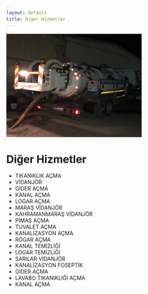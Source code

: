 ```yaml
---
layout: default
title: Diğer Hizmetler
---
```


<div class="single-details" markdown="1">

<img class="alighn-left" src="img/service/service12.jpg">

# Diğer Hizmetler

*   TIKANIKLIK AÇMA
*   VİDANJÖR
*   GİDER AÇMA
*   KANAL AÇMA
*   LOGAR AÇMA
*   MARAŞ VİDANJÖR
*   KAHRAMANMARAŞ VİDANJÖR
*   PİMAŞ AÇMA
*   TUVALET AÇMA
*   KANALİZASYON AÇMA
*   RÖGAR AÇMA
*   KANAL TEMİZLİĞİ
*   LOGAR TEMİZLİĞİ
*   SARILAR VİDANJÖR
*   KANALİZASYON FOSEPTİK
*   GİDER AÇMA
*   LAVABO TIKANIKLIĞI AÇMA
*   KANAL AÇMA

</div>
